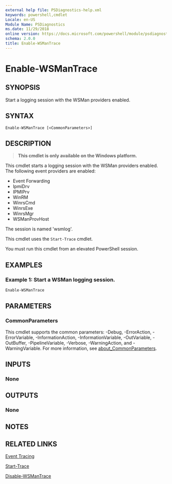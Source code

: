 ```yaml
---
external help file: PSDiagnostics-help.xml
keywords: powershell,cmdlet
Locale: en-US
Module Name: PSDiagnostics
ms.date: 11/29/2018
online version: https://docs.microsoft.com/powershell/module/psdiagnostics/enable-wsmantrace?view=powershell-7&WT.mc_id=ps-gethelp
schema: 2.0.0
title: Enable-WSManTrace
---
```

# Enable-WSManTrace

## SYNOPSIS
Start a logging session with the WSMan providers enabled.

## SYNTAX

```
Enable-WSManTrace [<CommonParameters>]
```

## DESCRIPTION

> **This cmdlet is only available on the Windows platform.**

This cmdlet starts a logging session with the WSMan providers enabled. The following event providers are enabled:

- Event Forwarding
- IpmiDrv
- IPMIPrv
- WinRM
- WinrsCmd
- WinrsExe
- WinrsMgr
- WSManProvHost

The session is named 'wsmlog'.

This cmdlet uses the `Start-Trace` cmdlet.

You must run this cmdlet from an elevated PowerShell session.

## EXAMPLES

### Example 1: Start a WSMan logging session.

```powershell
Enable-WSManTrace
```

## PARAMETERS

### CommonParameters

This cmdlet supports the common parameters: -Debug, -ErrorAction, -ErrorVariable,
-InformationAction, -InformationVariable, -OutVariable, -OutBuffer, -PipelineVariable, -Verbose,
-WarningAction, and -WarningVariable. For more information, see
[about_CommonParameters](https://go.microsoft.com/fwlink/?LinkID=113216).

## INPUTS

### None

## OUTPUTS

### None

## NOTES

## RELATED LINKS

[Event Tracing](/windows/desktop/ETW/event-tracing-portal)

[Start-Trace](start-trace.md)

[Disable-WSManTrace](Disable-WSManTrace.md)
